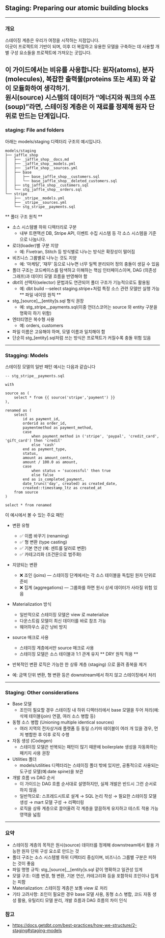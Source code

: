 ## Staging: Preparing our atomic building blocks
----
### 개요
스테이징 계층은 우리가 여정을 시작하는 지점입니다.  
이곳이 프로젝트의 기반이 되며, 이후 더 복잡하고 유용한 모델을 구축하는 데 사용할 개별 구성 요소들을 프로젝트에 가져오는 곳입니다.  
  
이 가이드에서는 비유를 사용합니다: 원자(atoms), 분자(molecules), 복잡한 출력물(proteins 또는 세포) 와 같이 모듈화하여 생각하기.  
원시(source) 시스템의 데이터가 “에너지와 쿼크의 수프(soup)”라면, 스테이징 계층은 이 재료를 정제해 원자 단위로 만드는 단계입니다.  
----
### staging: File and folders
아래는 models/staging 디렉터리 구조의 예시입니다.  
```
models/staging
├── jaffle_shop
│   ├── _jaffle_shop__docs.md
│   ├── _jaffle_shop__models.yml
│   ├── _jaffle_shop__sources.yml
│   ├── base
│   │   ├── base_jaffle_shop__customers.sql
│   │   └── base_jaffle_shop__deleted_customers.sql
│   ├── stg_jaffle_shop__customers.sql
│   └── stg_jaffle_shop__orders.sql
└── stripe
    ├── _stripe__models.yml
    ├── _stripe__sources.yml
    └── stg_stripe__payments.sql
```  
** 폴더 구조 원칙 **
- 소스 시스템별 하위 디렉터리로 구분
    - 내부 트랜잭션 DB, Stripe API, 이벤트 수집 시스템 등 각 소스 시스템을 기준으로 나눕니다.
- 로더(loader)별 구분 지양
    - 예: Fivetran, Stitch 등 방식별로 나누는 방식은 확장성이 떨어짐
- 비즈니스 그룹별로 나누는 것도 지양
    - 예: ‘마케팅’, ‘재무’ 등으로 나누면 너무 일찍 분리되어 정의 충돌이 생길 수 있음
- 폴더 구조는 코드베이스를 탐색하고 이해하는 핵심 인터페이스이며, DAG (의존성 그래프)과 데이터 모델 흐름을 반영해야 함
- dbt의 선택자(selector) 문법과도 연관되어 폴더 구조가 기능적으로도 활용됨
    - 예: dbt build --select staging.stripe+처럼 특정 소스 관련 모델만 실행 가능  
** 파일 네이밍 원칙 **
- stg_[source]__[entity]s.sql 형식 권장
    - 예: stg_stripe__payments.sql(이중 언더스코어는 source 와 entity 구분을 명확히 하기 위함)
- 엔터티명은 복수형 사용
    - 예: orders, customers
- 파일 이름은 고유해야 하며, 모델 이름과 일치해야 함
- 단순히 stg_[entity].sql처럼 쓰는 방식은 프로젝트가 커질수록 충돌 위험 있음
----
### Stagging: Models
스테이징 모델의 일반 패턴 예시는 다음과 같습니다
```
-- stg_stripe__payments.sql

with

source as (
    select * from {{ source('stripe','payment') }}
),

renamed as (
    select
        id as payment_id,
        orderid as order_id,
        paymentmethod as payment_method,
        case
            when payment_method in ('stripe', 'paypal', 'credit_card', 'gift_card') then 'credit'
            else 'cash'
        end as payment_type,
        status,
        amount as amount_cents,
        amount / 100.0 as amount,
        case
            when status = 'successful' then true
            else false
        end as is_completed_payment,
        date_trunc('day', created) as created_date,
        created::timestamp_ltz as created_at
    from source
)

select * from renamed
```
이 예시에서 볼 수 있는 주요 패턴
- 변환 유형
    - ✅ 이름 바꾸기 (renaming)
    - ✅ 형 변환 (type casting)
    - ✅ 기본 연산 (예: 센트를 달러로 변환)
    - ✅ 카테고리화 (조건문으로 범주화)

- 지양되는 변환
    - ❌ 조인 (joins) — 스테이징 단계에서는 각 소스 테이블을 독립된 원자 단위로 준비
    - ❌ 집계 (aggregations) — 그룹화를 하면 원시 상세 데이터가 사라질 위험 있음
- Materialization 방식
    - 일반적으로 스테이징 모델은 view 로 materialize
    - 다운스트림 모델이 최신 데이터를 바로 참조 가능
    - 웨어하우스 공간 낭비 방지
- source 매크로 사용
    - 스테이징 계층에서만 source 매크로 사용
    - 스테이징 모델은 소스 테이블과 1:1 관계 유지
** DRY 원칙 적용 **
- 반복적인 변환 로직은 가능한 한 상류 계층 (staging) 으로 올려 중복을 제거
- 예: 금액 단위 변환, 형 변환 등은 downstream에서 하지 않고 스테이징에서 처리
----
### Staging: Other considerations
- Base 모델
    - 조인이 필요할 경우 스테이징 내 하위 디렉터리에서 base 모델을 두어 처리(예: 삭제 테이블(join) 연결, 여러 소스 병합 등)
- 동형 소스 병합 (Unioning multiple identical sources)
    - 여러 지역의 전자상거래 플랫폼 등 동일 스키마 테이블이 여러 개 있을 경우, 먼저 병합한 후 이후 로직 수행
- 자동 생성 (Codegen)
    - 스테이징 모델은 반복되는 패턴이 많기 때문에 boilerplate 생성을 자동화하는 패키지 사용 권장
- Utilities 폴더
    - models/utilities 디렉터리는 스테이징 폴더 밖에 있지만, 공통적으로 사용되는 도구성 모델(예:date spine)을 보관
- 개발 흐름 vs DAG 순서
    - 이 가이드는 DAG 흐름 순서대로 설명하지만, 실제 개발은 반드시 그런 순서로 하지 않음
    - 일반적으로: 스프레드시트로 설계 → SQL 논리 작성 → 필요한 스테이징 모델 생성 → mart 모델 구성 → 리팩터링
    - 로직을 상류 계층으로 끌어올려 각 계층을 깔끔하게 유지하고 테스트 적용 가능 영역을 넓힘
----
### 요약
- 스테이징 계층의 목적은 원시(source) 데이터를 정제해 downstream에서 활용 가능한 원자 단위 구성 요소로 만드는 것
- 폴더 구조는 소스 시스템별 하위 디렉터리 중심이며, 비즈니스 그룹별 구분은 피하는 것이 좋음
- 파일 명명 규칙: stg_[source]__[entity]s.sql 같이 명확하고 일관성 있게
- 모델 구조: 이름 변경, 형 변환, 기본 연산, 카테고리화 등을 포함하되 조인이나 집계는 피함
- Materialization: 스테이징 계층은 보통 view 로 처리
- 기타 고려사항: 조인이 필요한 경우 base 모델 사용, 동형 소스 병합, 코드 자동 생성 활용, 유틸리티 모델 분리, 개발 흐름과 DAG 흐름의 차이 인식
  
### 참고
- https://docs.getdbt.com/best-practices/how-we-structure/2-staging#staging-models